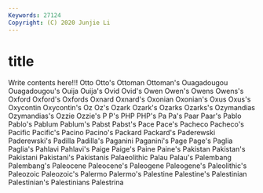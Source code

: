 ```yaml
---
Keywords: 27124
Copyright: (C) 2020 Junjie Li
---
```


# title

Write contents here!!!
Otto 
Otto's
Ottoman 
Ottoman's 
Ouagadougou 
Ouagadougou's 
Ouija 
Ouija's 
Ovid 
Ovid's 
Owen 
Owen's
Owens 
Owens's 
Oxford 
Oxford's 
Oxfords 
Oxnard 
Oxnard's 
Oxonian 
Oxonian's 
Oxus
Oxus's 
Oxycontin 
Oxycontin's 
Oz 
Oz's 
Ozark 
Ozark's 
Ozarks 
Ozarks's 
Ozymandias
Ozymandias's 
Ozzie 
Ozzie's 
P 
P's 
PHP 
PHP's 
Pa 
Pa's 
Paar
Paar's 
Pablo 
Pablo's 
Pablum 
Pablum's 
Pabst 
Pabst's 
Pace 
Pace's 
Pacheco
Pacheco's 
Pacific 
Pacific's 
Pacino 
Pacino's 
Packard 
Packard's 
Paderewski 
Paderewski's 
Padilla
Padilla's 
Paganini 
Paganini's 
Page 
Page's 
Paglia 
Paglia's 
Pahlavi 
Pahlavi's 
Paige
Paige's 
Paine 
Paine's 
Pakistan 
Pakistan's 
Pakistani 
Pakistani's 
Pakistanis 
Palaeolithic 
Palau
Palau's 
Palembang 
Palembang's 
Paleocene 
Paleocene's 
Paleogene 
Paleogene's 
Paleolithic's 
Paleozoic 
Paleozoic's
Palermo 
Palermo's 
Palestine 
Palestine's 
Palestinian 
Palestinian's 
Palestinians 
Palestrina 
